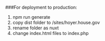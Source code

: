 ###For deployment to production:

1. npm run generate
2. copy dist folder to /sites/hoyer.house.gov
3. rename folder as nuxt
4. change index.html files to index.php
